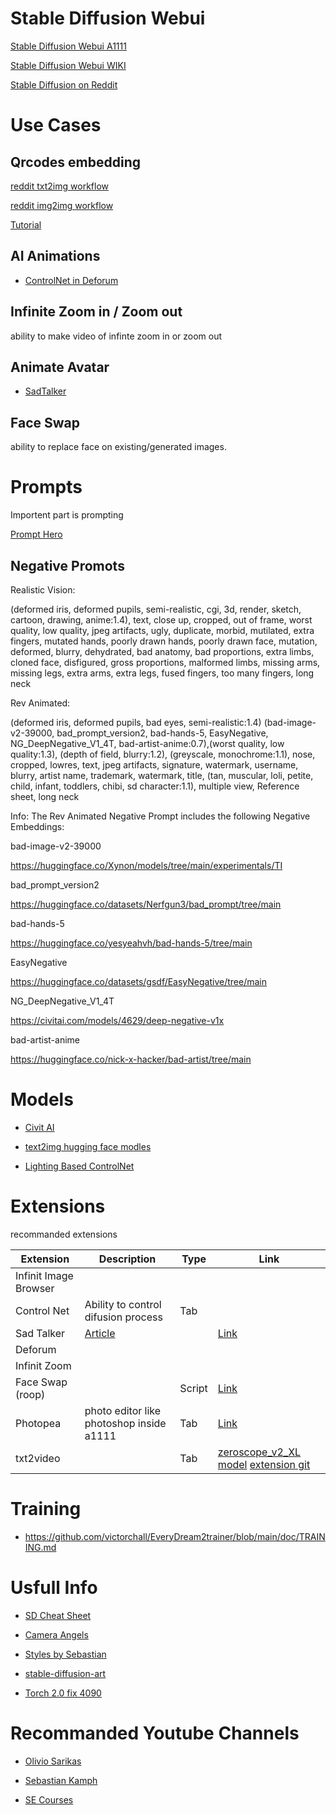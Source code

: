 # Stable Diffusion Webui

[Stable Diffusion Webui A1111](https://github.com/AUTOMATIC1111/stable-diffusion-webui)

[Stable Diffusion Webui WIKI](https://github.com/AUTOMATIC1111/stable-diffusion-webui/wiki)

[Stable Diffusion on Reddit](https://www.reddit.com/r/StableDiffusion/)

# Use Cases

## Qrcodes embedding

[reddit txt2img workflow](https://www.reddit.com/r/StableDiffusion/comments/1437qvl/a_qr_code_controlnet_txt2image_workflow/)

[reddit img2img workflow](https://www.reddit.com/r/StableDiffusion/comments/1445ncd/my_try_on_qr_codes_controlnet_img2img_stable/)

[Tutorial](https://stable-diffusion-art.com/qr-code/)

## AI Animations

- [ControlNet in Deforum](https://www.youtube.com/watch?v=dJkpGdgNaE8&t=3822s)

## Infinite Zoom in / Zoom out

ability to make video of infinte zoom in or zoom out

## Animate Avatar

- [SadTalker](https://github.com/OpenTalker/SadTalker/blob/main/docs/webui_extension.md)

## Face Swap

ability to replace face on existing/generated images.

# Prompts

Importent part is prompting

[Prompt Hero](https://prompthero.com/stable-diffusion-prompts)

## Negative Promots

Realistic Vision:

(deformed iris, deformed pupils, semi-realistic, cgi, 3d, render, sketch, cartoon, drawing, anime:1.4), text, close up, cropped, out of frame, worst quality, low quality, jpeg artifacts, ugly, duplicate, morbid, mutilated, extra fingers, mutated hands, poorly drawn hands, poorly drawn face, mutation, deformed, blurry, dehydrated, bad anatomy, bad proportions, extra limbs, cloned face, disfigured, gross proportions, malformed limbs, missing arms, missing legs, extra arms, extra legs, fused fingers, too many fingers, long neck

Rev Animated:

(deformed iris, deformed pupils, bad eyes, semi-realistic:1.4) (bad-image-v2-39000, bad_prompt_version2, bad-hands-5, EasyNegative, NG_DeepNegative_V1_4T, bad-artist-anime:0.7),(worst quality, low quality:1.3), (depth of field, blurry:1.2), (greyscale, monochrome:1.1), nose, cropped, lowres, text, jpeg artifacts, signature, watermark, username, blurry, artist name, trademark, watermark, title, (tan, muscular, loli, petite, child, infant, toddlers, chibi, sd character:1.1), multiple view, Reference sheet, long neck

Info: The Rev Animated Negative Prompt includes the following Negative Embeddings:

bad-image-v2-39000

https://huggingface.co/Xynon/models/tree/main/experimentals/TI

bad_prompt_version2

https://huggingface.co/datasets/Nerfgun3/bad_prompt/tree/main

bad-hands-5

https://huggingface.co/yesyeahvh/bad-hands-5/tree/main

EasyNegative

https://huggingface.co/datasets/gsdf/EasyNegative/tree/main

NG_DeepNegative_V1_4T

https://civitai.com/models/4629/deep-negative-v1x

bad-artist-anime

https://huggingface.co/nick-x-hacker/bad-artist/tree/main


# Models

- [Civit AI](https://civitai.com/)

- [text2img hugging face modles](https://huggingface.co/models?pipeline_tag=text-to-image&sort=downloads)

- [Lighting Based ControlNet](https://civitai.com/models/80536?modelVersionId=85428)

# Extensions

recommanded extensions

| Extension             | Description            | Type | Link |
|-----------------------|------------------------|-------|------|
| Infinit Image Browser |                        | | |
| Control Net           | Ability to control difusion process | Tab | |
| Sad Talker            | [Article](https://sadtalker.github.io/) | | [Link](https://github.com/OpenTalker/SadTalker/blob/main/docs/webui_extension.md) |
| Deforum               |                        | | |
| Infinit Zoom          |                        | | |
| Face Swap (roop)    |  | Script | [Link](https://github.com/s0md3v/sd-webui-roop)|
| Photopea | photo editor like photoshop inside a1111| Tab | [Link](https://github.com/yankooliveira/sd-webui-photopea-embed)|
| txt2video         | | Tab | [zeroscope_v2_XL model](https://huggingface.co/cerspense/zeroscope_v2_XL?fbclid=IwAR1eCTx01FXK4DESF__KS2EYGPnHxH3bwzY-xdIjvjAQ1R212IZAMxsrsmw) [extension git](https://github.com/kabachuha/sd-webui-text2video)|


# Training

- https://github.com/victorchall/EveryDream2trainer/blob/main/doc/TRAINING.md

# Usfull Info

- [SD Cheat Sheet](https://github.com/SupaGruen/StableDiffusion-CheatSheet)

- [Camera Angels](https://bootcamp.uxdesign.cc/stable-diffusion-enables-the-control-of-camera-distance-and-angles-using-prompts-53ca4d1c9981)

- [Styles by Sebastian](https://www.patreon.com/posts/sebs-hilis-79649068)

- [stable-diffusion-art](https://stable-diffusion-art.com/)

- [Torch 2.0 fix 4090](https://medium.com/@j.night/fix-your-rtx-4090s-poor-performance-in-stable-diffusion-with-new-pytorch-2-0-and-cuda-11-8-d5cb689be841)

# Recommanded Youtube Channels

- [Olivio Sarikas](https://www.youtube.com/@OlivioSarikas)

- [Sebastian Kamph](https://www.youtube.com/@sebastiankamph)

- [SE Courses](https://www.youtube.com/@SECourses)
